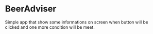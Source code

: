 # BeerAdviser
Simple app that show some informations on screen when button will be clicked and one more condition will be meet.
